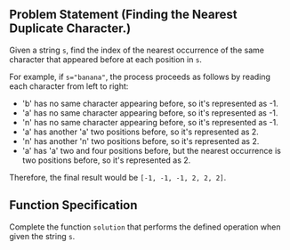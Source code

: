 
## Problem Statement (Finding the Nearest Duplicate Character.)

Given a string `s`, find the index of the nearest occurrence of the same character that appeared before at each position in `s`.

For example, if `s="banana"`, the process proceeds as follows by reading each character from left to right:

- 'b' has no same character appearing before, so it's represented as -1.
- 'a' has no same character appearing before, so it's represented as -1.
- 'n' has no same character appearing before, so it's represented as -1.
- 'a' has another 'a' two positions before, so it's represented as 2.
- 'n' has another 'n' two positions before, so it's represented as 2.
- 'a' has 'a' two and four positions before, but the nearest occurrence is two positions before, so it's represented as 2.

Therefore, the final result would be `[-1, -1, -1, 2, 2, 2]`.

## Function Specification

Complete the function `solution` that performs the defined operation when given the string `s`.
